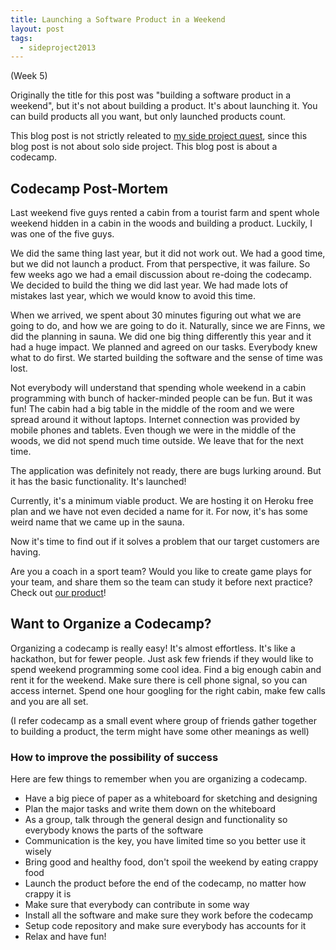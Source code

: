 ```yaml
---
title: Launching a Software Product in a Weekend
layout: post
tags:
  - sideproject2013
---
```


(Week 5)

Originally the title for this post was "building a software product in a weekend", but it's not about building a product. It's about launching it. You can build products all you want, but only launched products count.

This blog post is not strictly releated to [my side project quest](http://rebelcode.net/2013/01/01/in-2013-i-will-build-a-side-project-that-generates-income.html), since this blog post is not about solo side project. This blog post is about a codecamp.

## Codecamp Post-Mortem ##

Last weekend five guys rented a cabin from a tourist farm and spent whole weekend hidden in a cabin in the woods and building a product. Luckily, I was one of the five guys.

We did the same thing last year, but it did not work out. We had a good time, but we did not launch a product. From that perspective, it was failure. So few weeks ago we had a email discussion about re-doing the codecamp. We decided to build the thing we did last year. We had made lots of mistakes last year, which we would know to avoid this time.

When we arrived, we spent about 30 minutes figuring out what we are going to do, and how we are going to do it. Naturally, since we are Finns, we did the planning in sauna. We did one big thing differently this year and it had a huge impact. We planned and agreed on our tasks. Everybody knew what to do first. We started building the software and the sense of time was lost.

Not everybody will understand that spending whole weekend in a cabin programming with bunch of hacker-minded people can be fun. But it was fun! The cabin had a big table in the middle of the room and we were spread around it without laptops. Internet connection was provided by mobile phones and tablets. Even though we were in the middle of the woods, we did not spend much time outside. We leave that for the next time.

The application was definitely not ready, there are bugs lurking around. But it has the basic functionality. It's launched!

Currently, it's a minimum viable product. We are hosting it on Heroku free plan and we have not even decided a name for it. For now, it's has some weird name that we came up in the sauna.

Now it's time to find out if it solves a problem that our target customers are having.

Are you a coach in a sport team? Would you like to create game plays for your team, and share them so the team can study it before next practice? Check out [our product](http://manerafael.herokuapp.com)!

## Want to Organize a Codecamp? ##

Organizing a codecamp is really easy! It's almost effortless. It's like a hackathon, but for fewer people. Just ask few friends if they would like to spend weekend programming some cool idea. Find a big enough cabin and rent it for the weekend. Make sure there is cell phone signal, so you can access internet. Spend one hour googling for the right cabin, make few calls and you are all set.

(I refer codecamp as a small event where group of friends gather together to building a product, the term might have some other meanings as well)

### How to improve the possibility of success ###

Here are few things to remember when you are organizing a codecamp.

- Have a big piece of paper as a whiteboard for sketching and designing
- Plan the major tasks and write them down on the whiteboard
- As a group, talk through the general design and functionality so everybody knows the parts of the software
- Communication is the key, you have limited time so you better use it wisely
- Bring good and healthy food, don't spoil the weekend by eating crappy food
- Launch the product before the end of the codecamp, no matter how crappy it is
- Make sure that everybody can contribute in some way
- Install all the software and make sure they work before the codecamp
- Setup code repository and make sure everybody has accounts for it
- Relax and have fun!



